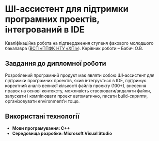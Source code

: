 # ШІ-ассистент для підтримки програмних проектів, інтегрований в IDE

Кваліфікаційна робота на підтвердження ступеня фахового молодшого
бакалавра ([ВСП «ППФК НТУ «ХПІ»](http://polytechnic.poltava.ua)). Керівник
роботи – Бабич О.В.

## Завдання до дипломної роботи

Розроблений програмний продукт має являти собою ШІ-ассистент для підтримки програмних проектів, який інтегрується в IDE, підтримує коректний аналіз великої кількості файлів проекту (100+), внесення правок на основі контексту, можливість створювати/видаляти файли, запускати і компілювати проект автоматично, писати build-скрипти, організовувати environment'и тощо.

## Використані технології
- **Мови програмування: C++**
- **Середовища розробки: Microsoft Visual Studio**
